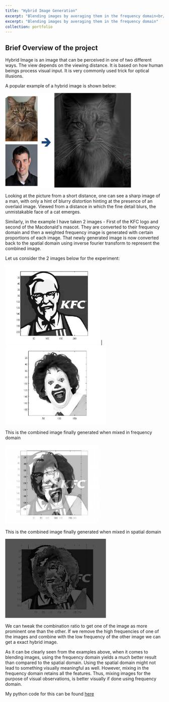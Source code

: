 ```yaml
---
title: "Hybrid Image Generation"
excerpt: "Blending images by averaging them in the frequency domain<br/><img src='/images/hybrid-cover.jpg'>"
excerpt: "Blending images by averaging them in the frequency domain"
collection: portfolio
---
```


## Brief Overview of the project

Hybrid Image is an image that can be perceived in one of two different ways. The view depends on the viewing distance. It is based on how human beings process visual input. It is very commonly used trick for optical illusions.

A popular example of a hybrid image is shown below:

<img src="/images/hybridimg.jpg" alt="caption needed" width="400" height="300">

Looking at the picture from a short distance, one can see a sharp image of a man, with only a hint of blurry distortion hinting at the presence of an overlaid image. Viewed from a distance in which the fine detail blurs, the unmistakable face of a cat emerges.

Similarly, in the example I have taken 2 images - First of the KFC logo and second of the Macdonald's mascot. They are converted to their frequency domain and then a weighted frequency image is generated with certain proportions of each image. That newly generated image is now converted back to the spatial domain using inverse fourier transform to represent the combined image.

Let us consider the 2 images below for the experiment:

<img src="/images/kfc.jpg" alt="caption needed" width="300" height="250"> | <img src="/images/mac.jpg" alt="caption needed" width="320" height="250">

This is the combined image finally generated when mixed in frequency domain

<img src="/images/hybrid.jpg" alt="caption needed" width="300" height="250">

This is the combined image finally generated when mixed in spatial domain

<img src="/images/mean.jpg" alt="caption needed" width="320" height="250">

We can tweak the combination ratio to get one of the image as more prominent one than the other. If we remove the high frequencies of one of the images and combine with the low frequency of the other image we can get a exact hybrid image.

As it can be clearly seen from the examples above, when it comes to blending images, using the frequency domain yields a much better result than compared to the spatial domain. Using the spatial domain might not lead to something visually meaningful as well. However, mixing in the frequency domain retains all the features. Thus, mixing images for the purpose of visual observations, is better visually if done using frequency domain.

My python code for this can be found [here](https://github.com/deepayanbardhan/hybrid-image-generation/blob/master/hybrid-image-generation.py)
